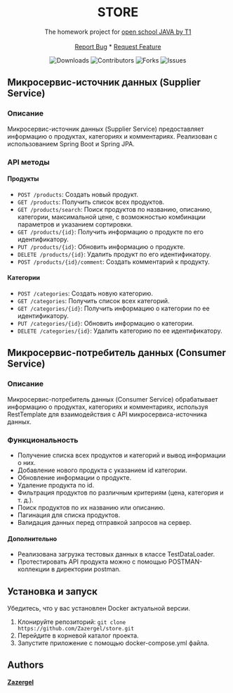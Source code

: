 <div class="header" markdown="1" align="center">
</div>
<h1 align="center">STORE</h1>
  <p align="center">
  The homework project for <a href="https://t1.ru/internship/item/otkrytaya-shkola-dlya-java-razrabotchikov/">open school JAVA by T1</a>
  <br/><br/>
    <a href="https://github.com/Zazergel/store/issues">Report Bug</a> *
    <a href="https://github.com/Zazergel/store/issues">Request Feature</a>
  </p>
  <div class="header" markdown="1" align="center">

  ![Downloads](https://img.shields.io/github/downloads/Zazergel/store/total) 
  ![Contributors](https://img.shields.io/github/contributors/Zazergel/store?color=dark-green) 
  ![Forks](https://img.shields.io/github/forks/Zazergel/store?style=social) 
  ![Issues](https://img.shields.io/github/issues/Zazergel/store) 
</div>



## Микросервис-источник данных (Supplier Service)

### Описание
Микросервис-источник данных (Supplier Service) предоставляет информацию о продуктах, категориях и комментариях. Реализован с использованием Spring Boot и Spring JPA.

### API методы

#### Продукты
- `POST /products`: Создать новый продукт.
- `GET /products`: Получить список всех продуктов.
- `GET /products/search`: Поиск продуктов по названию, описанию, категории, максимальной цене, с возможностью комбинации параметров и указанием сортировки.
- `GET /products/{id}`: Получить информацию о продукте по его идентификатору.
- `PUT /products/{id}`: Обновить информацию о продукте.
- `DELETE /products/{id}`: Удалить продукт по его идентификатору.
- `POST /products/{id}/comment`: Создать комментарий к продукту.

#### Категории
- `POST /categories`: Создать новую категорию.
- `GET /categories`: Получить список всех категорий.
- `GET /categories/{id}`: Получить информацию о категории по ее идентификатору.
- `PUT /categories/{id}`: Обновить информацию о категории.
- `DELETE /categories/{id}`: Удалить категорию по ее идентификатору.

## Микросервис-потребитель данных (Consumer Service)

### Описание
Микросервис-потребитель данных (Consumer Service) обрабатывает информацию о продуктах, категориях и комментариях, используя RestTemplate для взаимодействия с API микросервиса-источника данных.

### Функциональность
- Получение списка всех продуктов и категорий и вывод информации о них.
- Добавление нового продукта с указанием id категории.
- Обновление информации о продукте.
- Удаление продукта по id.
- Фильтрация продуктов по различным критериям (цена, категория и т. д.).
- Поиск продуктов по их названию или описанию.
- Пагинация для списка продуктов.
- Валидация данных перед отправкой запросов на сервер.

#### Дополнительно
- Реализована загрузка тестовых данных в классе TestDataLoader.
- Протестировать API продукта можно с помощью POSTMAN-коллекции в директории postman.

## Установка и запуск
Убедитесь, что у вас установлен Docker актуальной версии.
1. Клонируйте репозиторий: `git clone https://github.com/Zazergel/store.git`
2. Перейдите в корневой каталог проекта.
3. Запустите приложение с помощью docker-compose.yml файла. 

## Authors

 **[Zazergel](https://github.com/Zazergel/)**

